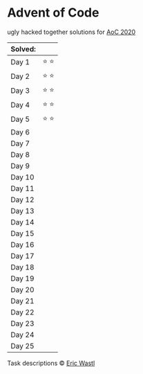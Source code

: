 # Advent of Code
ugly hacked together solutions for [AoC 2020](https://adventofcode.com/2020/)

| Solved: |               |
| :------ | :------------ |
| Day 1   | :star: :star: |
| Day 2   | :star: :star: |
| Day 3   | :star: :star: |
| Day 4   | :star: :star: |
| Day 5   | :star: :star: |
| Day 6   |               |
| Day 7   |               |
| Day 8   |               |
| Day 9   |               |
| Day 10  |               |
| Day 11  |               |
| Day 12  |               |
| Day 13  |               |
| Day 14  |               |
| Day 15  |               |
| Day 16  |               |
| Day 17  |               |
| Day 18  |               |
| Day 19  |               |
| Day 20  |               |
| Day 21  |               |
| Day 22  |               |
| Day 23  |               |
| Day 24  |               |
| Day 25  |               |

Task descriptions :copyright: [Eric Wastl](https://github.com/topaz)